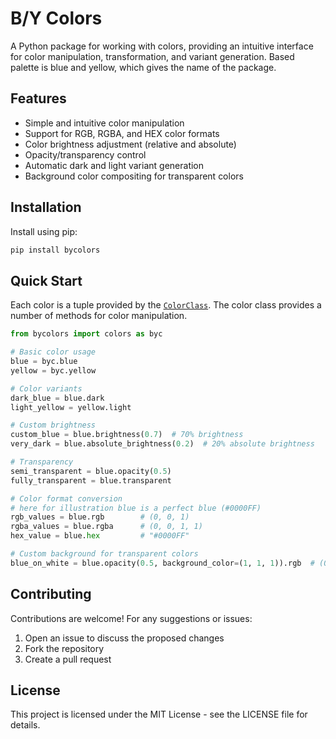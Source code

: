 # B/Y Colors

A Python package for working with colors, providing an intuitive interface for color manipulation, transformation, and variant generation. Based palette is blue and yellow, which gives the name of the package.

## Features

- Simple and intuitive color manipulation
- Support for RGB, RGBA, and HEX color formats
- Color brightness adjustment (relative and absolute)
- Opacity/transparency control
- Automatic dark and light variant generation
- Background color compositing for transparent colors

## Installation

Install using pip:

```bash
pip install bycolors
```

## Quick Start
Each color is a tuple provided by the [`ColorClass`](color_class.md). The color class provides a number of methods for color manipulation.  

```python
from bycolors import colors as byc

# Basic color usage
blue = byc.blue
yellow = byc.yellow

# Color variants
dark_blue = blue.dark
light_yellow = yellow.light

# Custom brightness
custom_blue = blue.brightness(0.7)  # 70% brightness
very_dark = blue.absolute_brightness(0.2)  # 20% absolute brightness

# Transparency
semi_transparent = blue.opacity(0.5)
fully_transparent = blue.transparent

# Color format conversion
# here for illustration blue is a perfect blue (#0000FF)
rgb_values = blue.rgb        # (0, 0, 1)
rgba_values = blue.rgba      # (0, 0, 1, 1)
hex_value = blue.hex         # "#0000FF"

# Custom background for transparent colors
blue_on_white = blue.opacity(0.5, background_color=(1, 1, 1)).rgb  # (0.5, 0.5, 1)
```



## Contributing

Contributions are welcome! For any suggestions or issues:

1. Open an issue to discuss the proposed changes
2. Fork the repository
3. Create a pull request

## License

This project is licensed under the MIT License - see the LICENSE file for details.

